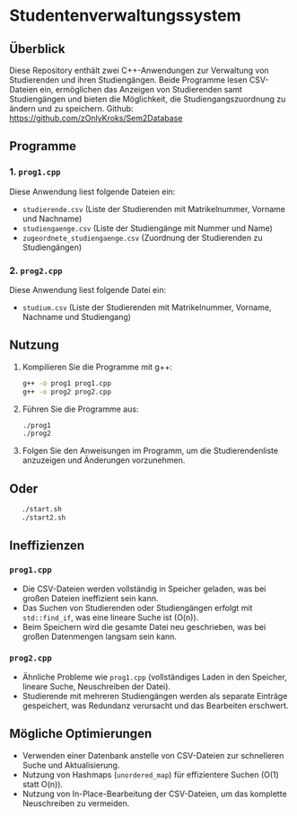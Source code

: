 # Studentenverwaltungssystem

## Überblick

Diese Repository enthält zwei C++-Anwendungen zur Verwaltung von Studierenden und ihren Studiengängen. Beide Programme lesen CSV-Dateien ein, ermöglichen das Anzeigen von Studierenden samt Studiengängen und bieten die Möglichkeit, die Studiengangszuordnung zu ändern und zu speichern.
Github: <https://github.com/zOnlyKroks/Sem2Database>

## Programme

### 1. `prog1.cpp`

Diese Anwendung liest folgende Dateien ein:

- `studierende.csv` (Liste der Studierenden mit Matrikelnummer, Vorname und Nachname)
- `studiengaenge.csv` (Liste der Studiengänge mit Nummer und Name)
- `zugeordnete_studiengaenge.csv` (Zuordnung der Studierenden zu Studiengängen)

### 2. `prog2.cpp`

Diese Anwendung liest folgende Datei ein:

- `studium.csv` (Liste der Studierenden mit Matrikelnummer, Vorname, Nachname und Studiengang)

## Nutzung

1. Kompilieren Sie die Programme mit g++:

   ```bash
   g++ -o prog1 prog1.cpp
   g++ -o prog2 prog2.cpp
   ```

2. Führen Sie die Programme aus:

   ```bash
   ./prog1
   ./prog2
   ```

3. Folgen Sie den Anweisungen im Programm, um die Studierendenliste anzuzeigen und Änderungen vorzunehmen.

## Oder

```bash
   ./start.sh
   ./start2.sh
```

## Ineffizienzen

### `prog1.cpp`

- Die CSV-Dateien werden vollständig in Speicher geladen, was bei großen Dateien ineffizient sein kann.
- Das Suchen von Studierenden oder Studiengängen erfolgt mit `std::find_if`, was eine lineare Suche ist (O(n)).
- Beim Speichern wird die gesamte Datei neu geschrieben, was bei großen Datenmengen langsam sein kann.

### `prog2.cpp`

- Ähnliche Probleme wie `prog1.cpp` (vollständiges Laden in den Speicher, lineare Suche, Neuschreiben der Datei).
- Studierende mit mehreren Studiengängen werden als separate Einträge gespeichert, was Redundanz verursacht und das Bearbeiten erschwert.

## Mögliche Optimierungen

- Verwenden einer Datenbank anstelle von CSV-Dateien zur schnelleren Suche und Aktualisierung.
- Nutzung von Hashmaps (`unordered_map`) für effizientere Suchen (O(1) statt O(n)).
- Nutzung von In-Place-Bearbeitung der CSV-Dateien, um das komplette Neuschreiben zu vermeiden.
